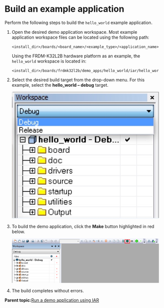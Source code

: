 # Build an example application

Perform the following steps to build the `hello_world` example application.

1.  Open the desired demo application workspace. Most example application workspace files can be located using the following path:

    ```
    <install_dir>/boards/<board_name>/<example_type>/<application_name>/iar
    ```

    Using the FRDM-K32L2B hardware platform as an example, the `hello_world` workspace is located in:

    ```
    <install_dir>/boards/frdmk32l2b/demo_apps/hello_world/iar/hello_world.eww
    ```

2.  Select the desired build target from the drop-down menu. For this example, select the **hello\_world – debug** target.

    ![](../images/demo_build_target_selection_20.jpg "Demo build target selection")

3.  To build the demo application, click the **Make** button highlighted in red below.

    ![](../images/build_the_demo_application_20.png "Building the demo application")

4.  The build completes without errors.

**Parent topic:**[Run a demo application using IAR](../topics/run_a_demo_application_using_iar.md)

